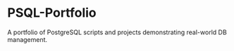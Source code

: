 # PSQL-Portfolio
A portfolio of PostgreSQL scripts and projects demonstrating real-world DB management.
